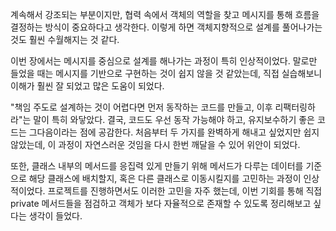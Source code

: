계속해서 강조되는 부분이지만, 협력 속에서 객체의 역할을 찾고 메시지를 통해 흐름을 결정하는 방식이 중요하다고 생각한다. 이렇게 하면 객체지향적으로 설계를 풀어나가는 것도 훨씬 수월해지는 것 같다.

이번 장에서는 메시지를 중심으로 설계를 해나가는 과정이 특히 인상적이었다. 말로만 들었을 때는 메시지를 기반으로 구현하는 것이 쉽지 않을 것 같았는데, 직접 실습해보니 이해가 훨씬 잘 되었고 많은 도움이 되었다.

"책임 주도로 설계하는 것이 어렵다면 먼저 동작하는 코드를 만들고, 이후 리팩터링하라"는 말이 특히 와닿았다. 결국, 코드도 우선 동작 가능해야 하고, 유지보수하기 좋은 코드는 그다음이라는 점에 공감한다. 
처음부터 두 가지를 완벽하게 해내고 싶었지만 쉽지 않았는데, 이 과정이 자연스러운 것임을 다시 한번 깨달을 수 있어 위안이 되었다.

또한, 클래스 내부의 메서드를 응집력 있게 만들기 위해 메서드가 다루는 데이터를 기준으로 해당 클래스에 배치할지, 혹은 다른 클래스로 이동시킬지를 고민하는 과정이 인상적이었다. 프로젝트를 진행하면서도 이러한 고민을 자주 했는데, 
이번 기회를 통해 직접 private 메서드들을 점검하고 객체가 보다 자율적으로 존재할 수 있도록 정리해보고 싶다는 생각이 들었다.
